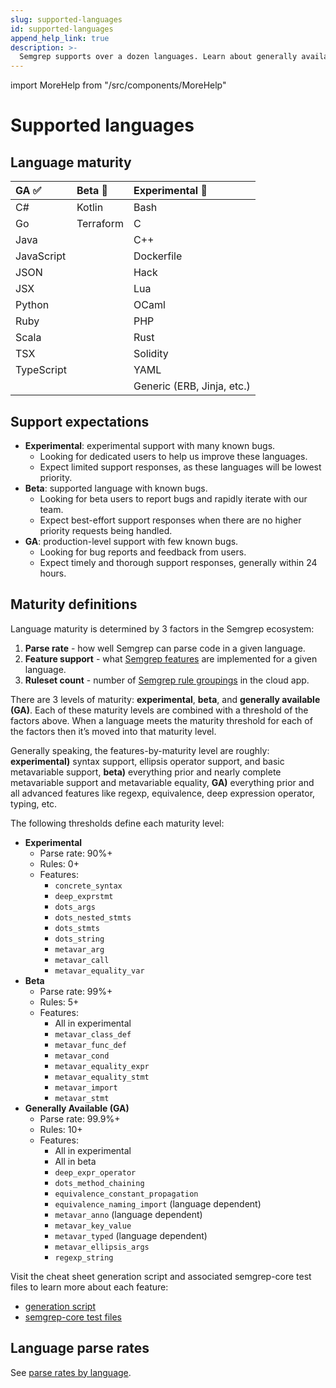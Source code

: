 ```yaml
---
slug: supported-languages
id: supported-languages
append_help_link: true
description: >-
  Semgrep supports over a dozen languages. Learn about generally available, beta, and experimentally supported languages.
---
```


import MoreHelp from "/src/components/MoreHelp"

# Supported languages


## Language maturity

<!-- coupling: if you modify this table, copy paste it also in index.md -->
<!-- coupling: should match what is in semgrep-core/tests/Test.ml Maturity level testing -->
<!-- for readability, please keep each column in alphabetical order -->
| GA ✅      | Beta 🐛                     | Experimental 🚧            |
|:---------- |:---------------------------|:---------------------------|
| C#         | Kotlin                     | Bash                       |
| Go         | Terraform                  | C                          |
| Java       |                            | C++                        |
| JavaScript |                            | Dockerfile                 |
| JSON       |                            | Hack                       |
| JSX        |                            | Lua                        |
| Python     |                            | OCaml                      |
| Ruby       |                            | PHP                        |
| Scala      |                            | Rust                       |
| TSX        |                            | Solidity                   |
| TypeScript |                            | YAML                       |
|            |                            | Generic (ERB, Jinja, etc.) |

## Support expectations

* **Experimental**: experimental support with many known bugs.
    * Looking for dedicated users to help us improve these languages.
    * Expect limited support responses, as these languages will be lowest priority.
* **Beta**: supported language with known bugs.
    * Looking for beta users to report bugs and rapidly iterate with our team.
    * Expect best-effort support responses when there are no higher priority requests being handled.
* **GA**: production-level support with few known bugs.
    * Looking for bug reports and feedback from users.
    * Expect timely and thorough support responses, generally within 24 hours.

## Maturity definitions

Language maturity is determined by 3 factors in the Semgrep ecosystem:

1. **Parse rate** - how well Semgrep can parse code in a given language.
1. **Feature support** - what [Semgrep features](writing-rules/pattern-syntax.mdx) are implemented for a given language.
1. **Ruleset count** - number of [Semgrep rule groupings](https://semgrep.dev/explore) in the cloud app.

There are 3 levels of maturity: **experimental**, **beta**, and **generally available (GA)**. Each of these maturity levels are combined with a threshold of the factors above. When a language meets the maturity threshold for each of the factors then it’s moved into that maturity level.

Generally speaking, the features-by-maturity level are roughly: **experimental)** syntax support, ellipsis operator support, and basic metavariable support, **beta)** everything prior and nearly complete metavariable support and metavariable equality, **GA)** everything prior and all advanced features like regexp, equivalence, deep expression operator, typing, etc.

The following thresholds define each maturity level:

<!-- coupling: if you modify the features in the levels below, change also 
     semgrep-core/tests/Test.ml and its maturity level regression testing code.
-->

* **Experimental**
    * Parse rate: 90%+
    * Rules: 0+
    * Features:
        * `concrete_syntax`
        * `deep_exprstmt`
        * `dots_args`
        * `dots_nested_stmts`
        * `dots_stmts`
        * `dots_string`
        * `metavar_arg`
        * `metavar_call`
        * `metavar_equality_var`
* **Beta**
    * Parse rate: 99%+
    * Rules: 5+
    * Features:
        * All in experimental
        * `metavar_class_def`
        * `metavar_func_def`
        * `metavar_cond`
        * `metavar_equality_expr`
        * `metavar_equality_stmt`
        * `metavar_import`
        * `metavar_stmt`
* **Generally Available (GA)**
    * Parse rate: 99.9%+
    * Rules: 10+
    * Features:
        * All in experimental
        * All in beta
        * `deep_expr_operator`
        * `dots_method_chaining`
        * `equivalence_constant_propagation`
        * `equivalence_naming_import` (language dependent)
        * `metavar_anno` (language dependent)
        * `metavar_key_value`
        * `metavar_typed` (language dependent)
        * `metavar_ellipsis_args`
        * `regexp_string`

Visit the cheat sheet generation script and associated semgrep-core test files to learn more about each feature:

* [generation script](https://github.com/returntocorp/semgrep/blob/develop/scripts/generate_cheatsheet.py)
* [semgrep-core test files](https://github.com/returntocorp/semgrep/tree/develop/semgrep-core/tests)
## Language parse rates

See [parse rates by language](https://dashboard.semgrep.dev/).

<MoreHelp />
